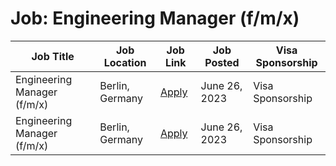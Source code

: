 # Job: Engineering Manager (f/m/x)

| Job Title | Job Location | Job Link | Job Posted | Visa Sponsorship |
| --- | --- | --- | --- | --- |
| Engineering Manager (f/m/x) | Berlin, Germany | [Apply](https://apply.workable.com/gigs/j/F7374F1DE2/) | June 26, 2023 | Visa Sponsorship |
| Engineering Manager (f/m/x) | Berlin, Germany | [Apply](https://apply.workable.com/gigs/j/F7374F1DE2/) | June 26, 2023 | Visa Sponsorship |
